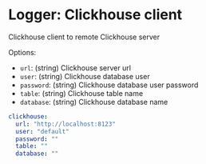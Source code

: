 
# Logger: Clickhouse client

Clickhouse client to remote Clickhouse server

Options:
- `url`: (string) Clickhouse server url
- `user`: (string) Clickhouse database user
- `password`: (string) Clickhouse database user password
- `table`: (string) Clickhouse table name
- `database`: (string) Clickhouse database name

```yaml
clickhouse:
  url: "http://localhost:8123"
  user: "default"
  password: ""
  table: ""
  database: ""
```